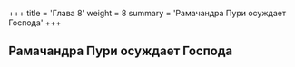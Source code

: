 +++
title = 'Глава 8'
weight = 8
summary = 'Рамачандра Пури осуждает Господа'
+++
## Рамачандра Пури осуждает Господа